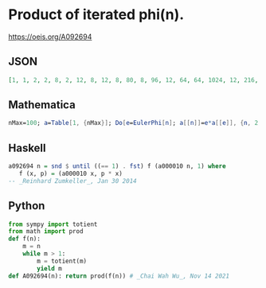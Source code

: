 # Product of iterated phi\(n\)\.
https://oeis.org/A092694
## JSON
```JSON
[1, 1, 2, 2, 8, 2, 12, 8, 12, 8, 80, 8, 96, 12, 64, 64, 1024, 12, 216, 64, 96, 80, 1760, 64, 1280, 96, 216, 96, 2688, 64, 1920, 1024, 1280, 1024, 1536, 96, 3456, 216, 1536, 1024, 40960, 96, 4032, 1280, 1536, 1760, 80960, 1024, 4032, 1280, 32768, 1536, 79872, 216]
```
## Mathematica
```Mathematica
nMax=100; a=Table[1, {nMax}]; Do[e=EulerPhi[n]; a[[n]]=e*a[[e]], {n, 2, nMax}]; a
```
## Haskell
```Haskell
a092694 n = snd $ until ((== 1) . fst) f (a000010 n, 1) where
   f (x, p) = (a000010 x, p * x)
-- _Reinhard Zumkeller_, Jan 30 2014
```
## Python
```Python
from sympy import totient
from math import prod
def f(n):
    m = n
    while m > 1:
        m = totient(m)
        yield m
def A092694(n): return prod(f(n)) # _Chai Wah Wu_, Nov 14 2021
```
